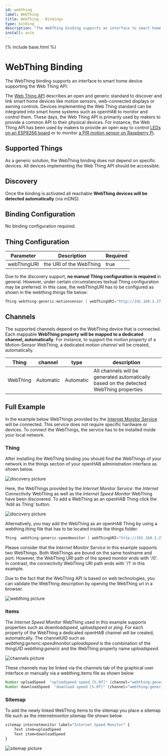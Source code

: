 ```yaml
---
id: webthing
label: WebThing
title: WebThing - Bindings
type: binding
description: "The WebThing binding supports an interface to smart home device supporting the Web Thing API."
install: auto
---
```


<!-- Attention authors: Do not edit directly. Please add your changes to the appropriate source repository -->

{% include base.html %}

# WebThing Binding

The WebThing binding supports an interface to smart home device supporting the Web Thing API.

The [Web Thing API](https://iot.mozilla.org/wot/) describes an open and generic standard to discover and link smart home devices
like motion sensors, web-connected displays or awning controls. Devices implementing the Web Thing standard can be integrated
into smart home systems such as openHAB to monitor and control them.
These days, the Web Thing API is primarily used by makers to provide a common API to their physical devices.
For instance, the Web Thing API has been used by makers to provide an open way to control [LEDs on an ESP8266 board](https://github.com/WebThingsIO/webthing-arduino)
or to monitor [a PIR motion sensor on Raspberry Pi](https://pypi.org/project/pi-pir-webthing/).

## Supported Things

As a generic solution, the WebThing binding does not depend on specific devices. All devices implementing the Web Thing API should be accessible.

## Discovery

Once the binding is activated all reachable **WebThing devices will be detected automatically** (via mDNS).

## Binding Configuration

No binding configuration required.

## Thing Configuration

| Parameter | Description   | Required  |
|----------|--------|-------------|
| webThingURI | the URI of the WebThing | true  |

Due to the discovery support, **no manual Thing configuration is required** in general. However, under certain circumstances textual
Thing configuration may be preferred. In this case, the webThingURI has to be configured as shown in the webthing.things file below:

```java
Thing webthing:generic:motionsensor [ webThingURI="http://192.168.1.27:9496/" ]
```

## Channels

The supported channels depend on the WebThing device that is connected. Each mappable **WebThing property will be mapped to a dedicated channel, automatically**. For instance, to support the _motion property_ of a Motion-Sensor WebThing, a dedicated _motion channel_ will be created, automatically.

| Thing | channel  | type   | description                  |
|--------|----------|--------|------------------------------|
| WebThing | Automatic | Automatic | All channels will be generated automatically based on the detected WebThing properties |

## Full Example

In the example below WebThings provided by the [Internet Monitor Service](https://pypi.org/project/internet-monitor-webthing/) will be connected.
This service does not require specific hardware or devices. To connect the WebThings, the service has to be installed inside your local network.

### Thing

After installing the WebThing binding you should find the WebThings of your network in the things section of your openHAB administration interface as shown below.

![discovery picture](doc/discovery.png)

Here, the WebThings provided by the _Internet Monitor Service_: the _Internet Connectivity_ WebThing as well as the
_Internet Speed Monitor_ WebThing have been discovered. To add a WebThing as an openHAB Thing click the 'Add as Thing' button.

![discovery picture](doc/speedmonitor.png)

Alternatively, you may add the WebThing as an openHAB Thing by using a webthing.thing file that has to be located inside the things folder.

```java
Thing  webthing:generic:speedmonitor [ webThingURI="http://192.168.1.27:9496/0" ]
```

Please consider that the _Internet Monitor Service_ in this example supports two WebThings. Both WebThings are bound on the
same hostname and port. However, the WebThing URI path of the speed monitor ends with '/0'. In contrast,
the connectivity WebThing URI path ends with '/1' in this example.

Due to the fact that the WebThing API is based on web technologies, you can validate the WebThing description by opening the WebThing uri in a browser.

![webthing picture](doc/webthing_description.png)

### Items

The _Internet Speed Monitor_ WebThing used in this example supports properties such as _downloadspeed_, _uploadspeed_ or _ping_.
For each property of the WebThing a dedicated openHAB channel will be created, automatically. The channelUID such
as _webthing:generic:speedmonitor:uploadspeed_ is the combination of the thingUID _webthing:generic_ and the
WebThing property name _uploadspeed_.

![channels picture](doc/channels.png)

These channels may be linked via the channels tab of the graphical user interface or manually via a webthing.items file as shown below

 ```java
Number uploadSpeed  "uploadspeed speed [%.0f]" {channel="webthing:generic:speedmonitor:uploadspeed"}
Number downloadSpeed  "download speed [%.0f]" {channel="webthing:generic:speedmonitor:downloadspeed"}

 ```

### Sitemap

To add the newly linked WebThing items to the sitemap you place a sitemap file such as the internetmonitor.sitemap file shown below

```perl
sitemap internetmonitor label="Internet Speed Monitor" {
    Text item=uploadSpeed
    Text item=downloadSpeed
}
```

![sitemap picture](doc/sitemap.png)
